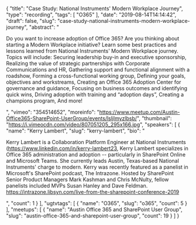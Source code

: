 {
  "title": "Case Study: National Instruments' Modern Workplace Journey",
  "type": "recording",
  "tags": [
    "O365"
  ],
  "date": "2019-08-14T14:14:42",
  "draft": false,
  "slug": "case-study-national-instruments-modern-workplace-journey",
  "abstract": "<p>Do you want to increase adoption of Office 365? Are you thinking about starting a Modern Workplace initiative? Learn some best practices and lessons learned from National Instruments' Modern Workplace journey. Topics will include: Securing leadership buy-in and executive sponsorship, Realizing the value of strategic partnerships with Corporate Communications and HR, Gathering support and functional alignment with a roadshow, Forming a cross-functional working group, Defining your goals, objectives and workstreams, Creating an Office 365 Adoption Center for governance and guidance, Focusing on business outcomes and identifying quick wins, Driving adoption with training and “adoption days”, Creating a champions program, And more!</p>",
  "vimeo": "354514652",
  "moreinfo": "https://www.meetup.com/Austin-Office365-SharePoint-UserGroup/events/lsljlmyzlbsb/",
  "thumbnail": "https://i.vimeocdn.com/video/807051205_295x166.jpg",
  "speakers": [
    {
      "name": "Kerry Lambert",
      "slug": "kerry-lambert",
      "bio": "<p>Kerry Lambert is a Collaboration Platform Engineer at National Instruments (https://www.linkedin.com/in/kerry-lambert23, Kerry Lambert specializes in Office 365 administration and adoption -- particularly in SharePoint Online and Microsoft Teams. She currently leads Austin, Texas-based National Instruments' charge to modern. Kerry was recently featured as a panelist in Microsoft's SharePoint podcast, The Intrazone. Hosted by SharePoint Senior Product Managers Mark Kashman and Chris McNulty, fellow panelists included MVPs Susan Hanley and Dave Feldman. https://intrazone.libsyn.com/live-from-the-sharepoint-conference-2019</p>",
      "count": 1
    }
  ],
  "ugtvtags": [
    {
      "name": "O365",
      "slug": "o365",
      "count": 5
    }
  ],
  "meetups": [
    {
      "name": "Austin Office 365 and SharePoint User Group",
      "slug": "austin-office-365-and-sharepoint-user-group",
      "count": 19
    }
  ]
}